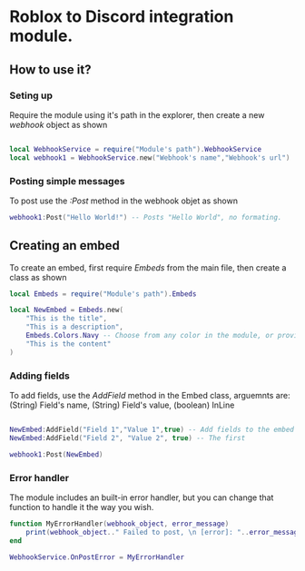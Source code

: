 # Roblox to Discord integration module.

## How to use it?

### Seting up

Require the module using it's path in the explorer, then create a new _webhook_ object as shown

```lua

local WebhookService = require("Module's path").WebhookService
local webhook1 = WebhookService.new("Webhook's name","Webhook's url")

```

### Posting simple messages

To post use the _:Post_ method in the webhook objet as shown


```lua
webhook1:Post("Hello World!") -- Posts "Hello World", no formating.

```

## Creating an embed

To create an embed, first require _Embeds_ from the main file, then create a class as shown

```lua
local Embeds = require("Module's path").Embeds

local NewEmbed = Embeds.new(
    "This is the title",
	"This is a description",
	Embeds.Colors.Navy -- Choose from any color in the module, or provide a hex value to any color.
    "This is the content"
)

```

### Adding fields

To add fields, use the _AddField_ method in the Embed class, arguemnts are: (String) Field's name, (String) Field's value, (boolean) InLine

```lua

NewEmbed:AddField("Field 1","Value 1",true) -- Add fields to the embed
NewEmbed:AddField("Field 2", "Value 2", true) -- The first 

webhook1:Post(NewEmbed)

```

### Error handler

The module includes an built-in error handler, but you can change that function to handle it the way you wish.

```lua
function MyErrorHandler(webhook_object, error_message)
    print(webhook_object.." Failed to post, \n [error]: "..error_message)
end

WebhookService.OnPostError = MyErrorHandler

```
